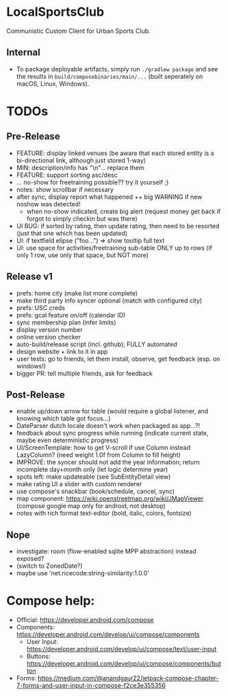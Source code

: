 # LocalSportsClub

Communistic Custom Client for Urban Sports Club.

## Internal

* To package deployable artifacts, simply run `./gradlew package` and see the results
  in `build/composebinaries/main/...` (built seperately on macOS, Linux, Windows).

# TODOs

## Pre-Release

* FEATURE: display linked venues (be aware that each stored entity is a bi-directional link, although just stored 1-way)
* MIN: description/info has "\n"... replace them
* FEATURE: support sorting asc/desc
* ... no-show for freetraining possible?? try it yourself ;)
* notes: show scrollbar if necessary
* after sync, display report what happened ++ big WARNING if new noshow was detected!
    * when no-show indicated, create big alert (request money get back if forgot to simply checkin but was there)
* UI BUG: if sorted by rating, then update rating, then need to be resorted (just that one which has been updated)
* UI: if textfield elipse ("foo...") => show tooltip full text
* UI: use space for activities/freetraining sub-table ONLY up to rows (if only 1 row, use only that space, but NOT more)

## Release v1

* prefs: home city (make list more complete)
* make third party info syncer optional (match with configured city)
* prefs: USC creds
* prefs: gcal feature on/off (calendar ID)
* sync membership plan (infer limits)
* display version number
* online version checker
* auto-build/release script (incl. github); FULLY automated
* design website + link to it in app
* user tests: go to friends, let them install, observe, get feedback (esp. on windows!)
* bigger PR: tell multiple friends, ask for feedback

## Post-Release

* enable up/down arrow for table (would require a global listener, and knowing which table got focus...)
* DateParser dutch locale doesn't work when packaged as app...?!
* feedback about sync progress while running (indicate current state, maybe even deterministic progress)
* UI/ScreenTemplate: how to get V-scroll if use Column instead LazyColumn? (need weight 1.0f from Column to fill height)
* IMPROVE: the syncer should not add the year information; return incomplete day+month only (let logic determine year)
* spots left: make updateable (see SubEntityDetail view)
* make rating UI a slider with custom renderer
* use compose's snackbar (book/schedule, cancel, sync)
* map component: https://wiki.openstreetmap.org/wiki/JMapViewer (compose google map only for android, not desktop)
* notes with rich format text-editor (bold, italic, colors, fontsize)

## Nope

* investigate: room (flow-enabled sqlite MPP abstraction) instead exposed?
* (switch to ZonedDate?)
* maybe use 'net.ricecode:string-similarity:1.0.0'

# Compose help:

* Official: https://developer.android.com/compose
* Components: https://developer.android.com/develop/ui/compose/components
    * User Input: https://developer.android.com/develop/ui/compose/text/user-input
    * Buttons: https://developer.android.com/develop/ui/compose/components/button
* Forms: https://medium.com/@anandgaur22/jetpack-compose-chapter-7-forms-and-user-input-in-compose-f2ce3e355356
